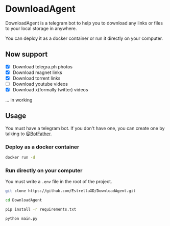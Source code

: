 # DownloadAgent

DownloadAgent is a telegram bot to help you to download any links or files to your local storage in anywhere.

You can deploy it as a docker container or run it directly on your computer.

## Now support

- [x] Download telegra.ph photos
- [x] Download magnet links
- [x] Download torrent links
- [ ] Download youtube videos
- [x] Download x(formally twitter) videos

... in working

## Usage

You must have a telegram bot. If you don't have one, you can create one by talking to [@BotFather](https://t.me/BotFather).

### Deploy as a docker container

```bash
docker run -d 
```

### Run directly on your computer

You must write a `.env` file in the root of the project.

```bash
git clone https://github.com/EstrellaXD/DownloadAgent.git

cd DownloadAgent

pip install -r requirements.txt

python main.py
```


